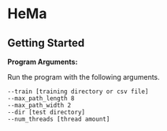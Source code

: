 # HeMa

## Getting Started
**Program Arguments:**

Run the program with the following arguments.
```
--train [training directory or csv file]
--max_path_length 8
--max_path_width 2
--dir [test directory]
--num_threads [thread amount]
```
